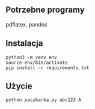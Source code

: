 ## Potrzebne programy
pdflatex, pandoc

## Instalacja
```
python3 -m venv env
source env/bin/activate
pip install -r requirements.txt
```
## Użycie
```
python paczkarka.py abc123 A
```

